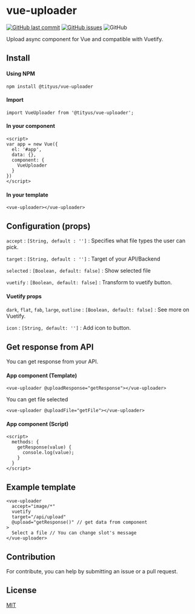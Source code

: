 # vue-uploader

[![GitHub last commit](https://img.shields.io/github/last-commit/tityus/vue-uploader.svg?style=flat-square)](https://github.com/tityus/vue-uploader)
[![GitHub issues](https://img.shields.io/github/issues/tityus/vue-uploader.svg?style=flat-square)](https://github.com/tityus/vue-uploader/issues)
![GitHub](https://img.shields.io/github/license/tityus/vue-uploader.svg)

Upload async component for Vue and compatible with Vuetify.


## Install

#### Using NPM

```
npm install @tityus/vue-uploader
```

#### Import

``` vue
import VueUploader from '@tityus/vue-uploader';
```

#### In your component

``` vue
<script>
var app = new Vue({
  el: '#app',
  data: {},
  component: {
    VueUploader
  }
})
</script>
```

#### In your template

``` vue
<vue-uploader></vue-uploader>

```

## Configuration (props)

`accept` : `[String, default : '']` : Specifies what file types the user can pick.

`target` : `[String, default : '']` : Target of your API/Backend

`selected` : `[Boolean, default: false]` : Show selected file

`vuetify` : `[Boolean, default: false]` : Transform to vuetify button.

#### Vuetify props

`dark`, `flat`, `fab`, `large`, `outline` : `[Boolean, default: false]` : See more on Vuetify.

`icon` : `[String, default: '']` : Add icon to button.

## Get response from API

You can get response from your API.


#### App component (Template)

``` vue
<vue-uploader @uploadResponse="getResponse"></vue-uploader>
```

You can get file selected

``` vue
<vue-uploader @uploadFile="getFile"></vue-uploader>
```

#### App component (Script)

``` vue
<script>
  methods: {
    getResponse(value) {
      console.log(value);
    }
  }
</script>
```

## Example template

``` vue
<vue-uploader
  accept="image/*"
  vuetify
  target="/api/upload"
  @upload="getResponse()" // get data from component
>
  Select a file // You can change slot's message
</vue-uploader>

```

## Contribution

For contribute, you can help by submitting an issue or a pull request.

## License

[MIT](http://opensource.org/licenses/MIT)
